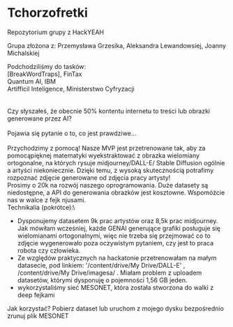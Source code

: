 # Tchorzofretki
Repozytorium grupy z HackYEAH


Grupa złożona z: Przemysława Grzesika, Aleksandra Lewandowsiej, Joanny Michalskiej

Podchodziliśmy do tasków: \
<GO> [BreakWordTraps], FinTax \
Quantum AI, IBM \
Artifficil Inteligence,  Ministerstwo Cyfryzacji \
\
\
Czy słyszałeś, że obecnie 50% kontentu internetu to treści lub obrazki generowane przez AI?\
\
Pojawia się pytanie o to, co jest prawdziwe...\
\
Przychodzimy z pomocą! Nasze MVP jest przetrenowane tak, aby za pomocąpięknej matematyki wyekstraktować z obrazka wielomiany ortogonalne, na których rysuje midjourney/DALL-E/ Stable Diffusion ogólnie a artyści niekoniecznie. Dzięki temu, z wysoką skutecznością potrafimy rozpoznać zdjęcie generowane od zdjęcia pracy artysty!\
Prosimy o 20k na rozwój naszego oprogramowania. Duże datasety są niedostępne, a API do generowania obrazków jest kosztowne. Wspomóżcie nas w walce z fejk njusami. \
Technikalia (pokrótce):\
- Dysponujemy datasetem 9k prac artystów oraz 8,5k prac midjourney. Jak mówiłam wcześniej, każde GENAI generujące grafiki posługuje się wielomianami ortogonalnymi, więc nie trzeba się przejmować co to zdjęcie wygenerowało poza oczywistym pytaniem, czy jest to praca robota czy człowieka.
- Ze względów praktycznych na hackatonie przetrenowałam na małym datasecie, pod linkiem: '/content/drive/My Drive/DALL-E' , /content/drive/My Drive/imagesa/ . Miałam problem z uploadem datasetów, którymi dysponuję o pojemności 1,56 GB jeden.
- wykorzystaliśmy sieć MESONET, która została stworzona do walki z deep fejkami
  
Jak korzystać?
Pobierz dataset lub uruchom z mojego dysku bezpośrednio
zrunuj plik MESONET


